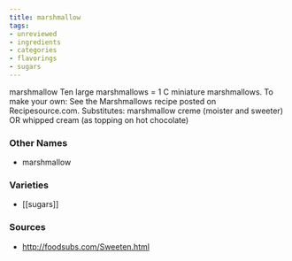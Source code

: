 ```yaml
---
title: marshmallow
tags:
- unreviewed
- ingredients
- categories
- flavorings
- sugars
---
```

marshmallow Ten large marshmallows = 1 C miniature marshmallows. To make your own: See the Marshmallows recipe posted on Recipesource.com. Substitutes: marshmallow creme (moister and sweeter) OR whipped cream (as topping on hot chocolate)

### Other Names

* marshmallow

### Varieties

* [[sugars]]

### Sources
* http://foodsubs.com/Sweeten.html
